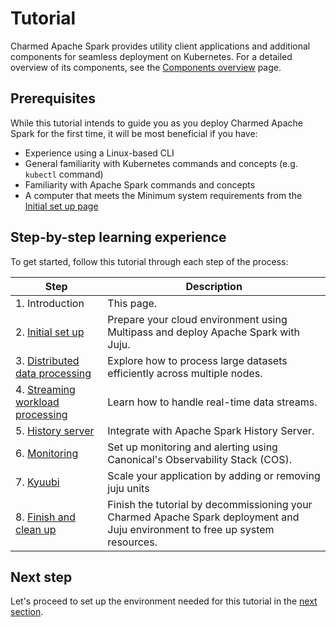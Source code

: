 # Tutorial

Charmed Apache Spark provides utility client applications and additional components for seamless deployment on Kubernetes. For a detailed overview of its components, see the [Components overview](/t/11685) page.

## Prerequisites

While this tutorial intends to guide you as you deploy Charmed Apache Spark for the first time, it will be most beneficial if you have:

* Experience using a Linux-based CLI
* General familiarity with Kubernetes commands and concepts (e.g. `kubectl` command)
* Familiarity with Apache Spark commands and concepts
* A computer that meets the Minimum system requirements from the [Initial set up page](set-up.md)

## Step-by-step learning experience

To get started, follow this tutorial through each step of the process:

| Step | Description |
| ------- | ---------- |
| 1. Introduction | This page.
| 2. [Initial set up](set-up.md) | Prepare your cloud environment using Multipass and deploy Apache Spark with Juju.
| 3. [Distributed data processing](distributed.md) | Explore how to process large datasets efficiently across multiple nodes.
| 4. [Streaming workload processing](stream.md) | Learn how to handle real-time data streams.
| 5. [History server](history-server.md) | Integrate with Apache Spark History Server.
| 6. [Monitoring](cos.md) | Set up monitoring and alerting using Canonical's Observability Stack (COS).
| 7. [Kyuubi](kyuubi.md) | Scale your application by adding or removing juju units
| 8. [Finish and clean up](finish.md) | Finish the tutorial by decommissioning your Charmed Apache Spark deployment and Juju environment to free up system resources.

## Next step

Let's proceed to set up the environment needed for this tutorial in the [next section](/t/13233).